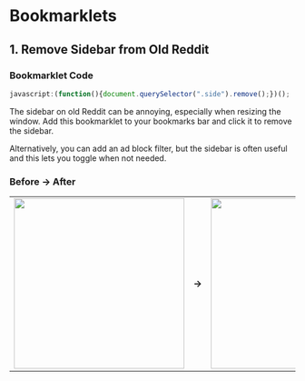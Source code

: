 # Bookmarklets  

## 1. Remove Sidebar from Old Reddit  

### Bookmarklet Code  
```javascript
javascript:(function(){document.querySelector(".side").remove();})();
```

The sidebar on old Reddit can be annoying, especially when resizing the window. Add this bookmarklet to your bookmarks bar and click it to remove the sidebar.  

Alternatively, you can add an ad block filter, but the sidebar is often useful and this lets you toggle when not needed.  

### Before → After  
<table>
  <tr>
    <td><img src="https://github.com/user-attachments/assets/86acd6d9-80b1-4872-9185-57d1a8f48b57" width="300"></td>
    <td><strong>→</strong></td>
    <td><img src="https://github.com/user-attachments/assets/1366d1cc-93fe-4434-a413-aab7cbfac648" width="300"></td>
  </tr>
</table>
